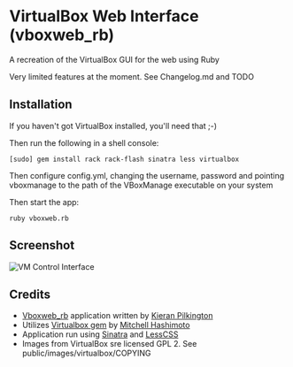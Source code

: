 # VirtualBox Web Interface (vboxweb_rb)

A recreation of the VirtualBox GUI for the web using Ruby

Very limited features at the moment. See Changelog.md and TODO

## Installation

If you haven't got VirtualBox installed, you'll need that ;-)

Then run the following in a shell console:

    [sudo] gem install rack rack-flash sinatra less virtualbox

Then configure config.yml, changing the username, password and pointing
vboxmanage to the path of the VBoxManage executable on your system

Then start the app:

    ruby vboxweb.rb

## Screenshot

![VM Control Interface](http://img.skitch.com/20100131-fpsuekt76kjpxb3k8axsi1amju.jpg "VM Control Interface")

## Credits

* [Vboxweb_rb](http://github.com/KieranP/vboxweb_rb) application written by [Kieran Pilkington](http://github.com/KieranP)
* Utilizes [Virtualbox gem](http://github.com/mitchellh/virtualbox) by [Mitchell Hashimoto](http://github.com/mitchellh)
* Application run using [Sinatra](http://www.sinatrarb.com) and [LessCSS](http://lesscss.org/)
* Images from VirtualBox sre licensed GPL 2. See public/images/virtualbox/COPYING
